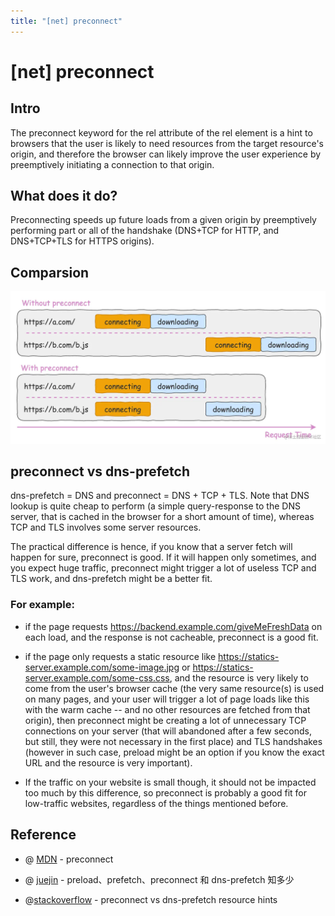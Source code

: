 ```yaml
---
title: "[net] preconnect"
---
```


# [net] preconnect

## Intro

The preconnect keyword for the rel attribute of the rel element is a hint to browsers that the user is likely to need resources from the target resource's origin, and therefore the browser can likely improve the user experience by preemptively initiating a connection to that origin.

## What does it do?

Preconnecting speeds up future loads from a given origin by preemptively performing part or all of the handshake (DNS+TCP for HTTP, and DNS+TCP+TLS for HTTPS origins).

## Comparsion

![preconnect-compare](./img/preconnect-compare.jpg)

## preconnect vs dns-prefetch

dns-prefetch = DNS and preconnect = DNS + TCP + TLS. Note that DNS lookup is quite cheap to perform (a simple query-response to the DNS server, that is cached in the browser for a short amount of time), whereas TCP and TLS involves some server resources.

The practical difference is hence, if you know that a server fetch will happen for sure, preconnect is good. If it will happen only sometimes, and you expect huge traffic, preconnect might trigger a lot of useless TCP and TLS work, and dns-prefetch might be a better fit.

### For example:

+ if the page requests https://backend.example.com/giveMeFreshData on each load, and the response is not cacheable, preconnect is a good fit.
+ if the page only requests a static resource like https://statics-server.example.com/some-image.jpg or https://statics-server.example.com/some-css.css, and the resource is very likely to come from the user's browser cache (the very same resource(s) is used on many pages, and your user will trigger a lot of page loads like this with the warm cache -- and no other resources are fetched from that origin), then preconnect might be creating a lot of unnecessary TCP connections on your server (that will abandoned after a few seconds, but still, they were not necessary in the first place) and TLS handshakes (however in such case, preload might be an option if you know the exact URL and the resource is very important).

+ If the traffic on your website is small though, it should not be impacted too much by this difference, so preconnect is probably a good fit for low-traffic websites, regardless of the things mentioned before.

## Reference

+ @ [MDN](https://developer.mozilla.org/en-US/docs/Web/HTML/Attributes/rel/preconnect) - preconnect

+ @ [juejin](https://juejin.cn/post/6915204591730556935#heading-0) - preload、prefetch、preconnect 和 dns-prefetch 知多少

+ @[stackoverflow](https://stackoverflow.com/questions/47273743/preconnect-vs-dns-prefetch-resource-hints) - preconnect vs dns-prefetch resource hints
